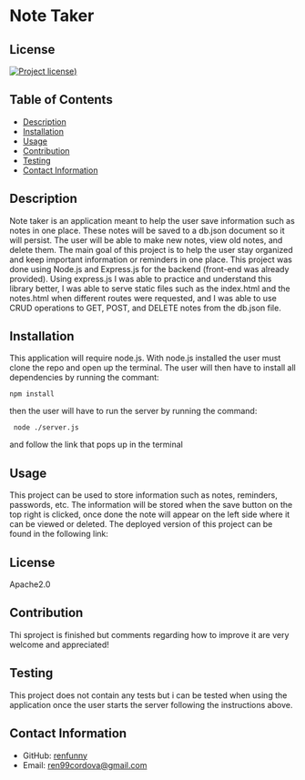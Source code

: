 # Note Taker

## License

[![Project license](https://img.shields.io/badge/license-Apache2.0-green))](https://opensource.org/licenses/Apache-2.0)

## Table of Contents

- [Description](#description)
- [Installation](#installation)
- [Usage](#usage)
- [Contribution](#contribution)
- [Testing](#testing)
- [Contact Information](#contact-information)

## Description

Note taker is an application meant to help the user save information such as notes in one place. These notes will be saved to a db.json document so it will persist. The user will be able to make new notes, view old notes, and delete them. The main goal of this project is to help the user stay organized and keep important information or reminders in one place. This project was done using Node.js and Express.js for the backend (front-end was already provided). Using express.js I was able to practice and understand this library better, I was able to serve static files such as the index.html and the notes.html when different routes were requested, and I was able to use CRUD operations to GET, POST, and DELETE notes from the db.json file.

## Installation

This application will require node.js. With node.js installed the user must clone the repo and open up the terminal. The user will then have to install all dependencies by running the commant:

```
npm install

```

then the user will have to run the server by running the command:

```
 node ./server.js

```

and follow the link that pops up in the terminal

## Usage

This project can be used to store information such as notes, reminders, passwords, etc. The information will be stored when the save button on the top right is clicked, once done the note will appear on the left side where it can be viewed or deleted.
The deployed version of this project can be found in the following link:

## License

Apache2.0

## Contribution

Thi sproject is finished but comments regarding how to improve it are very welcome and appreciated!

## Testing

This project does not contain any tests but i can be tested when using the application once the user starts the server following the instructions above.

## Contact Information

- GitHub: [renfunny](https://github.com/renfunny)
- Email: [ren99cordova@gmail.com](mailto:ren99cordova@gmail.com)
